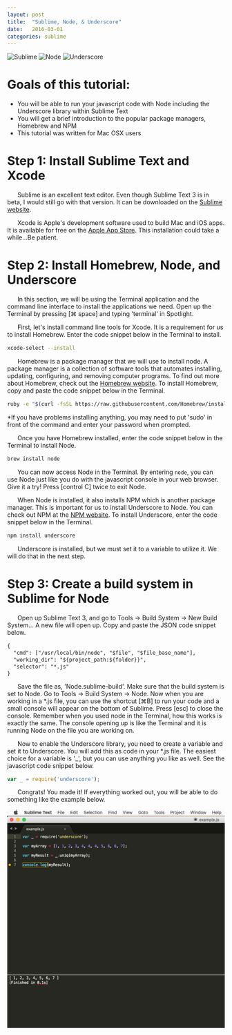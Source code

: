 ```yaml
---
layout: post
title:  "Sublime, Node, & Underscore"
date:   2016-03-01
categories: sublime
---
```


![Sublime](http://3con14.pro/i2014/_data/recursos/sublime-text_logo.png)
![Node](http://mean.io/system/assets/img/logos/nodejs.png)
![Underscore](http://underscorejs.org/docs/images/underscore.png)

# Goals of this tutorial: 
* You will be able to run your javascript code with Node including the Underscore library within Sublime Text
* You will get a brief introduction to the popular package managers, Homebrew and NPM
* This tutorial was written for Mac OSX users

# Step 1: Install Sublime Text and Xcode
&nbsp;&nbsp;&nbsp;&nbsp;&nbsp;&nbsp;Sublime is an excellent text editor. Even though Sublime Text 3 is in beta, I would still go with that version. It can be downloaded on the [Sublime website](https://www.sublimetext.com/3).

&nbsp;&nbsp;&nbsp;&nbsp;&nbsp;&nbsp;Xcode is Apple's development software used to build Mac and iOS apps. It is available for free on the [Apple App Store](https://itunes.apple.com/us/app/xcode/id497799835?mt=12). This installation could take a while...Be patient.

# Step 2: Install Homebrew, Node, and Underscore

&nbsp;&nbsp;&nbsp;&nbsp;&nbsp;&nbsp;In this section, we will be using the Terminal application and the command line interface to install the applications we need. Open up the Terminal by pressing  [⌘ space] and typing 'terminal' in Spotlight.

&nbsp;&nbsp;&nbsp;&nbsp;&nbsp;&nbsp;First, let's install command line tools for Xcode. It is a requirement for us to install Homebrew. Enter the code snippet below in the Terminal to install.

```bash
xcode-select --install
```

&nbsp;&nbsp;&nbsp;&nbsp;&nbsp;&nbsp;Homebrew is a package manager that we will use to install node. A package manager is a collection of software tools that automates installing, updating, configuring, and removing computer programs. To find out more about Homebrew, check out the [Homebrew website](http://brew.sh/). To install Homebrew, copy and paste the code snippet below in the Terminal. 

```bash
ruby -e "$(curl -fsSL https://raw.githubusercontent.com/Homebrew/install/master/install)"
```

*If you have problems installing anything, you may need to put 'sudo' in front of the command and enter your password when prompted.

&nbsp;&nbsp;&nbsp;&nbsp;&nbsp;&nbsp;Once you have Homebrew installed, enter the code snippet below in the Terminal to install Node.

```bash
brew install node
```

&nbsp;&nbsp;&nbsp;&nbsp;&nbsp;&nbsp;You can now access Node in the Terminal. By entering `node`, you can use Node just like you do with the javascript console in your web browser. Give it a try! Press [control C] twice to exit Node.

&nbsp;&nbsp;&nbsp;&nbsp;&nbsp;&nbsp;When Node is installed, it also installs NPM which is another package manager. This is important for us to install Underscore to Node. You can check out NPM at the [NPM website](https://www.npmjs.com/). To install Underscore, enter the code snippet below in the Terminal.

```bash
npm install underscore
```
&nbsp;&nbsp;&nbsp;&nbsp;&nbsp;&nbsp;Underscore is installed, but we must set it to a variable to utilize it. We will do that in the next step.

# Step 3: Create a build system in Sublime for Node

&nbsp;&nbsp;&nbsp;&nbsp;&nbsp;&nbsp;Open up Sublime Text 3, and go to Tools → Build System → New Build System... A new file will open up. Copy and paste the JSON code snippet below.

```
{
  "cmd": ["/usr/local/bin/node", "$file", "$file_base_name"],
  "working_dir": "${project_path:${folder}}",
  "selector": "*.js"
}
```

&nbsp;&nbsp;&nbsp;&nbsp;&nbsp;&nbsp;Save the file as, 'Node.sublime-build'. Make sure that the build system is set to Node. Go to Tools → Build System → Node. Now when you are working in a *.js file, you can use the shortcut [⌘B] to run your code and a small console will appear on the bottom of Sublime. Press [esc] to close the console. Remember when you used node in the Terminal, how this works is exactly the same. The console opening up is like the Terminal and it is running Node on the file you are working on.

&nbsp;&nbsp;&nbsp;&nbsp;&nbsp;&nbsp;Now to enable the Underscore library, you need to create a variable and set it to Underscore. You will add this as code in your *.js file. The easiest choice for a variable is '_', but you can use anything you like as well. See the javascript code snippet below.

```javascript
var _ = require('underscore');
```
&nbsp;&nbsp;&nbsp;&nbsp;&nbsp;&nbsp;Congrats! You made it! If everything worked out, you will be able to do something like the example below. 

![Example](/img/sublime.png)

